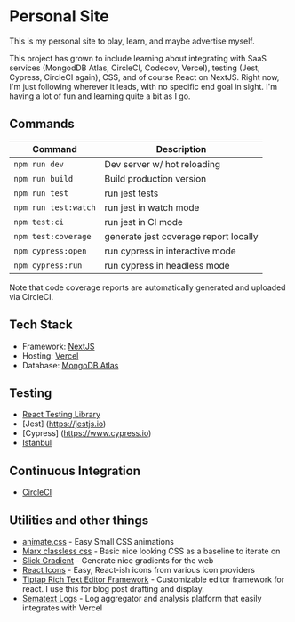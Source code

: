 # Personal Site

This is my personal site to play, learn, and maybe advertise myself. 

This project has grown to include learning about integrating with SaaS services (MongodDB Atlas, CircleCI, Codecov, Vercel), testing (Jest, Cypress, CircleCI again), CSS, and of course React on NextJS. Right now, I'm just following wherever it leads, with no specific end goal in sight. I'm having a lot of fun and learning quite a bit as I go. 

## Commands

| Command              | Description                           |
| -------------------- | ------------------------------------- |
| `npm run dev`        | Dev server w/ hot reloading           |
| `npm run build`      | Build production version              |
| `npm run test`       | run jest tests                        |
| `npm run test:watch` | run jest in watch mode                |
| `npm test:ci`        | run jest in CI mode                   |
| `npm test:coverage`  | generate jest coverage report locally |
| `npm cypress:open`   | run cypress in interactive mode       |
| `npm cypress:run`    | run cypress in headless mode          |

Note that code coverage reports are automatically generated and uploaded via CircleCI.

## Tech Stack

-   Framework: [NextJS](https://nextjs.org/)
-   Hosting: [Vercel](https://vercel.com)
-   Database: [MongoDB Atlas](https://www.mongodb.com/atlas/database)

## Testing

-   [React Testing Library](https://testing-library.com/docs/react-testing-library/intro/)
-   [Jest] (https://jestjs.io)
-   [Cypress] (https://www.cypress.io)
-   [Istanbul](https://istanbul.js.org)

## Continuous Integration

-   [CircleCI](https://circleci.com/)

## Utilities and other things

-   [animate.css](https://animate.style/) - Easy Small CSS animations
-   [Marx classless css](https://mblode.github.io/marx/) - Basic nice looking CSS as a baseline to iterate on
-   [Slick Gradient](https://slick-gradient.vercel.app/?ref=producthunt) - Generate nice gradients for the web
-   [React Icons](https://react-icons.github.io/react-icons/) - Easy, React-ish icons from various icon providers
-   [Tiptap Rich Text Editor Framework](https://tiptap.dev/) - Customizable editor framework for react. I use this for blog post drafting and display.
-   [Sematext Logs](https://sematext.com/) - Log aggregator and analysis platform that easily integrates with Vercel
